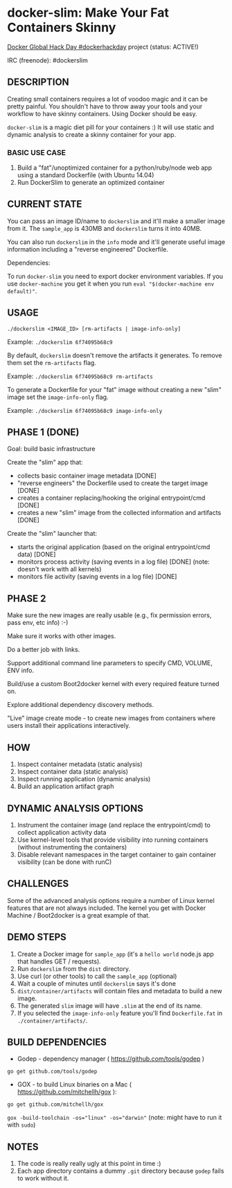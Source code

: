 # docker-slim: Make Your Fat Containers Skinny

[Docker Global Hack Day \#dockerhackday](https://www.docker.com/community/hackathon) project (status: ACTIVE!)

IRC (freenode): \#dockerslim

## DESCRIPTION


Creating small containers requires a lot of voodoo magic and it can be pretty painful. You shouldn't have to throw away your tools and your workflow to have skinny containers. Using Docker should be easy. 

`docker-slim` is a magic diet pill for your containers :) It will use static and dynamic analysis to create a skinny container for your app.


### BASIC USE CASE

1. Build a "fat"/unoptimized container for a python/ruby/node web app using a standard Dockerfile (with Ubuntu 14.04)
2. Run DockerSlim to generate an optimized container

## CURRENT STATE

You can pass an image ID/name to `dockerslim` and it'll make a smaller image from it. The `sample_app` is 430MB and `dockerslim` turns it into 40MB.

You can also run `dockerslim` in the `info` mode and it'll generate useful image information including a "reverse engineered" Dockerfile.

Dependencies:

To run `docker-slim` you need to export docker environment variables. If you use `docker-machine` you get it when you run `eval "$(docker-machine env default)"`.

## USAGE

`./dockerslim <IMAGE_ID> [rm-artifacts | image-info-only]`

Example: `./dockerslim 6f74095b68c9`

By default, `dockerslim` doesn't remove the artifacts it generates. To remove them set the `rm-artifacts` flag.

Example: `./dockerslim 6f74095b68c9 rm-artifacts`

To generate a Dockerfile for your "fat" image without creating a new "slim" image set the `image-info-only` flag.

Example: `./dockerslim 6f74095b68c9 image-info-only`

## PHASE 1 (DONE)

Goal: build basic infrastructure

Create the "slim" app that:

*  collects basic container image metadata [DONE]
*  "reverse engineers" the Dockerfile used to create the target image [DONE]
*  creates a container replacing/hooking the original entrypoint/cmd [DONE]
*  creates a new "slim" image from the collected information and artifacts [DONE]

Create the "slim" launcher that:

* starts the original application (based on the original entrypoint/cmd data) [DONE]
* monitors process activity (saving events in a log file) [DONE] (note: doesn't work with all kernels)
* monitors file activity (saving events in a log file) [DONE]

## PHASE 2

Make sure the new images are really usable (e.g., fix permission errors, pass env, etc info) :-)

Make sure it works with other images.

Do a better job with links.

Support additional command line parameters to specify CMD, VOLUME, ENV info.

Build/use a custom Boot2docker kernel with every required feature turned on.

Explore additional dependency discovery methods.

"Live" image create mode - to create new images from containers where users install their applications interactively.

## HOW

1. Inspect container metadata (static analysis)
2. Inspect container data (static analysis)
3. Inspect running application (dynamic analysis)
4. Build an application artifact graph

## DYNAMIC ANALYSIS OPTIONS

1. Instrument the container image (and replace the entrypoint/cmd) to collect application activity data
2. Use kernel-level tools that provide visibility into running containers (without instrumenting the containers)
3. Disable relevant namespaces in the target container to gain container visibility (can be done with runC)

## CHALLENGES

Some of the advanced analysis options require a number of Linux kernel features that are not always included. The kernel you get with Docker Machine / Boot2docker is a great example of that.

## DEMO STEPS

1. Create a Docker image for `sample_app` (it's a `hello world` node.js app that handles GET / requests).
2. Run `dockerslim` from the `dist` directory.
3. Use curl (or other tools) to call the `sample_app` (optional)
4. Wait a couple of minutes until `dockerslim` says it's done
5. `dist/container/artifacts` will contain files and metadata to build a new image.
6. The generated `slim` image will have `.slim` at the end of its name.
7. If you selected the `image-info-only` feature you'll find `Dockerfile.fat` in `./container/artifacts/`.

## BUILD DEPENDENCIES

* Godep - dependency manager ( https://github.com/tools/godep )

`go get github.com/tools/godep`

* GOX - to build Linux binaries on a Mac ( https://github.com/mitchellh/gox ):

`go get github.com/mitchellh/gox`

`gox -build-toolchain -os="linux" -os="darwin"` (note:  might have to run it with `sudo`)

## NOTES

1. The code is really really ugly at this point in time :)
2. Each app directory contains a dummy `.git` directory because `godep` fails to work without it.






